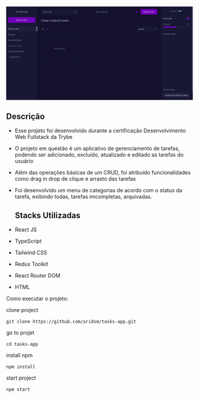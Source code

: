 ![image-description](image-description.png)

## Descrição
- Esse projeto foi desenvolvido durante a certificação Desenvolvimento Web Fullstack da Trybe
- O projeto em questão é um aplicativo de gerenciamento de tarefas, podendo ser adicionado, excluído, atualizado e editado as tarefas do usuário
- Além das operações básicas de um CRUD, foi atribuído funcionalidades como drag in drop de clique e arrasto das tarefas
- Foi desenvolvido um menu de categorias de acordo com o status da tarefa, exibindo todas, tarefas imcompletas, arquivadas.

  ## Stacks Utilizadas

- React JS
- TypeScript
- Tailwind CSS
- Redux Toolkit
- React Router DOM
- HTML

Como executar o projeto:

clone project
```
git clone https://github.com/aridsm/tasks-app.git
```
go to projet
```
cd tasks-app
```
install npm
```
npm install
```
start project
```
npm start
```


